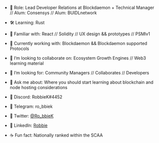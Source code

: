 
- 🔭  Role: Lead Developer Relations at Blockdaemon + Technical Manager // Alum: Consensys // Alum: BUIDLnetwork
- 🛠  Learning: Rust
- 🤹‍  Familiar with: React // Solidity // UX design && prototypes // PSMlv1
- 🎯  Currently working with: Blockdaemon && Blockdaemon supported Protocols 
- 🏓  I’m looking to collaborate on: Ecosystem Growth Engines // Web3 learning material 
- 🔮  I’m looking for: Community Managers // Collaborates // Developers
- 💬  Ask me about: Where you should start learning about blockchain and node hosting considerations
- 🍜  Discord: RobbieK#4452
- 🍜  Telegram: ro_bbiek
- 🍜  Twitter: [@Ro_bbieK](https://twitter.com/Ro_bbieK)
- 🍜  LinkedIn: [Robbie](https://www.linkedin.com/in/robbie-k/)

- ☕  Fun fact: Nationally ranked within the SCAA 


